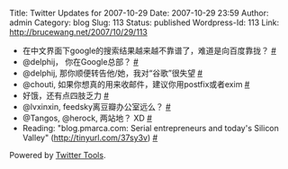 Title: Twitter Updates for 2007-10-29
Date: 2007-10-29 23:59
Author: admin
Category: blog
Slug: 113
Status: published
Wordpress-Id: 113
Link: http://brucewang.net/2007/10/29/113

-   在中文界面下google的搜索结果越来越不靠谱了，难道是向百度靠拢？
    [\#](http://twitter.com/number5/statuses/371556362)
-   @delphij， 你在Google总部？
    [\#](http://twitter.com/number5/statuses/371568822)
-   @delphij, 那你顺便转告他/她，我对“谷歌”很失望
    [\#](http://twitter.com/number5/statuses/371587892)
-   @chouti, 如果你想真的用来收邮件，建议你用postfix或者exim
    [\#](http://twitter.com/number5/statuses/371654582)
-   好饿，还有点四肢乏力
    [\#](http://twitter.com/number5/statuses/372239522)
-   @lvxinxin, feedsky离豆瓣办公室远么？
    [\#](http://twitter.com/number5/statuses/372763632)
-   @Tangos, @herock, 两站地？ XD
    [\#](http://twitter.com/number5/statuses/372812162)
-   Reading: "blog.pmarca.com: Serial entrepreneurs and today's Silicon
    Valley" (http://tinyurl.com/37sy3v)
    [\#](http://twitter.com/number5/statuses/373006532)

Powered by [Twitter Tools](http://alexking.org/projects/wordpress).
